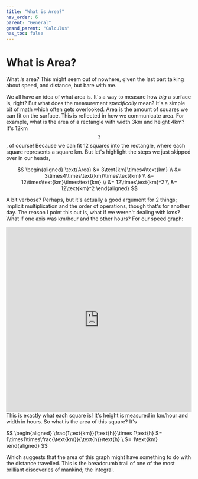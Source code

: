 ```yaml
---
title: "What is Area?"
nav_order: 6
parent: "General"
grand_parent: "Calculus"
has_toc: false
---
```


# What is Area?

What *is* area? This might seem out of nowhere, given the last part talking about speed, and distance, but bare with me.

We all have an idea of what area is. It's a way to measure how *big* a surface is, right?
But what does the measurement *specifically* mean?
It's a simple bit of math which often gets overlooked. 
Area is the amount of squares we can fit on the surface.
This is reflected in how we communicate area. For example, what is the area of a rectangle with width 3km and height 4km?
It's 12km$$^2$$, of course! Because we can fit 12 squares into the rectangle, where each square represents a square km.
But let's highlight the steps we just skipped over in our heads,

$$
\begin{aligned}
\text{Area}
&= 3\text{km}\times4\text{km} \\
&= 3\times4\times\text{km}\times\text{km} \\
&= 12\times\text{km}\times\text{km} \\
&= 12\times\text{km}^2 \\
&= 12\text{km}^2
\end{aligned}
$$

A bit verbose? Perhaps, but it's actually a good argument for 2 things; implicit multiplication and the order of operations, though that's for another day.
The reason I point this out is, what if we weren't dealing with kms? What if one axis was km/hour and the other hours?
For our speed graph:
<iframe src="https://www.desmos.com/calculator/o63f3z48vr?embed" width="500" height="500" style="border: 1px solid #ccc" frameborder=0></iframe>
This is exactly what each square is! It's height is measured in km/hour and width in hours.
So what is the area of this square? It's

$$
\begin{aligned}
\frac{1\text{km}}{\text{h}}\times 1\text{h}
$= 1\times1\times\frac{\text{km}}{\text{h}}\text{h} \\
$= 1\text{km}
\end{aligned}
$$

Which suggests that the area of this graph might have something to do with the distance travelled. 
This is the breadcrumb trail of one of the most brilliant discoveries of mankind; the integral.